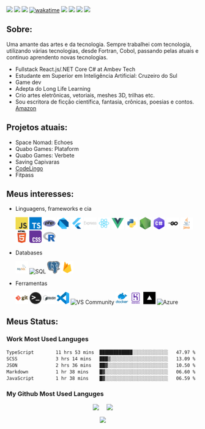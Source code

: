 
[![](https://img.shields.io/badge/Translate-english-blue)](https://github.com/GiuZambot/GiuZambot/blob/main/README-ENG.md)
[![](https://img.shields.io/badge/Personal-Website-pink)](https://www.giuzambot.com/)
![](https://visitor-badge.glitch.me/badge?page_id=GiuZambot.GiuZambot)
[![wakatime](https://wakatime.com/badge/user/f4c47eff-1865-493d-9fdd-58464aed559f.svg)](https://wakatime.com/@f4c47eff-1865-493d-9fdd-58464aed559f)
[![](https://img.shields.io/badge/Links-GiuZambot-blue)](https://giuzambot.bio.link/)
[![](https://img.shields.io/badge/LinkedIn-giuzambot-blue)](https://www.linkedin.com/in/giuzambot)
[![](https://img.shields.io/badge/Twitter-GiuZambot-blue)](https://twitter.com/GiuZambot)
[![](https://img.shields.io/badge/email-contato@giuzambot.com-blue)](mailto:contato@giuzambot.com)

## Sobre:
Uma amante das artes e da tecnologia. Sempre trabalhei com tecnologia, utilizando várias tecnologias, desde Fortran, Cobol, passando pelas atuais e continuo aprendento novas tecnologias.

 * Fullstack React.js/.NET Core C# at Ambev Tech
 * Estudante em Superior em Inteligência Artificial: Cruzeiro do Sul
 * Game dev
 * Adepta do Long Life Learning
 * Crio artes eletrônicas, vetoriais, meshes 3D, trilhas etc.
 * Sou escritora de ficção científica, fantasia, crônicas, poesias e contos.  [Amazon](http://www.amazon.com.br/Giu-Zambot/e/B00H7AHQJO)

## Projetos atuais:
  * Space Nomad: Echoes
  * Quabo Games: Plataform
  * Quabo Games: Verbete
  * Saving Capivaras
  * [CodeLingo](https://www.codelingo.com.br)
  * Fitpass

## Meus interesses:
  * Linguagens, frameworks e cia
    <p float="left">
      <img title="JavaScript" height="32" src="https://raw.githubusercontent.com/github/explore/80688e429a7d4ef2fca1e82350fe8e3517d3494d/topics/javascript/javascript.png">
      <img title="typescript" height="32" src="https://raw.githubusercontent.com/github/explore/80688e429a7d4ef2fca1e82350fe8e3517d3494d/topics/typescript/typescript.png">
      <img title="PHP" height="32" src="https://raw.githubusercontent.com/github/explore/80688e429a7d4ef2fca1e82350fe8e3517d3494d/topics/php/php.png">
      <img title="Dart" height="32" src="https://raw.githubusercontent.com/github/explore/80688e429a7d4ef2fca1e82350fe8e3517d3494d/topics/dart/dart.png">   
      <img title="Flutter" height="32" src="https://raw.githubusercontent.com/github/explore/80688e429a7d4ef2fca1e82350fe8e3517d3494d/topics/flutter/flutter.png"> 
      <img title="Express" height="32" src="https://raw.githubusercontent.com/github/explore/80688e429a7d4ef2fca1e82350fe8e3517d3494d/topics/express/express.png">
      <img title="React" height="32" src="https://raw.githubusercontent.com/github/explore/80688e429a7d4ef2fca1e82350fe8e3517d3494d/topics/react/react.png">
      <img title="Vue" height="32" src="https://raw.githubusercontent.com/github/explore/80688e429a7d4ef2fca1e82350fe8e3517d3494d/topics/vue/vue.png">
      <img title="Python" height="32" src="https://raw.githubusercontent.com/github/explore/80688e429a7d4ef2fca1e82350fe8e3517d3494d/topics/python/python.png">
      <img title="Node.js" height="32" src="https://raw.githubusercontent.com/github/explore/80688e429a7d4ef2fca1e82350fe8e3517d3494d/topics/nodejs/nodejs.png">
      <img title="csharp" height="32" src="https://raw.githubusercontent.com/github/explore/80688e429a7d4ef2fca1e82350fe8e3517d3494d/topics/csharp/csharp.png">
      <img title="Go" height="32" src="https://raw.githubusercontent.com/github/explore/80688e429a7d4ef2fca1e82350fe8e3517d3494d/topics/go/go.png">
      <img title="Java" height="32" src="https://raw.githubusercontent.com/github/explore/80688e429a7d4ef2fca1e82350fe8e3517d3494d/topics/java/java.png">
      <img title="HTML" height="32" src="https://raw.githubusercontent.com/github/explore/80688e429a7d4ef2fca1e82350fe8e3517d3494d/topics/html/html.png">
      <img title="CSS" height="32" src="https://raw.githubusercontent.com/github/explore/80688e429a7d4ef2fca1e82350fe8e3517d3494d/topics/css/css.png">
      <img title="VS Code" height="32" src="https://raw.githubusercontent.com/github/explore/80688e429a7d4ef2fca1e82350fe8e3517d3494d/topics/r/r.png" />
    </p>
  * Databases
    <p float="left">
      <img title="MySQL" height="32" src="https://raw.githubusercontent.com/github/explore/80688e429a7d4ef2fca1e82350fe8e3517d3494d/topics/mysql/mysql.png">
      <img title="SQL" height="32" src="https://github.com/amido/azure-vector-icons/blob/master/renders/sql-database-sql-azure.png">
      <img title="PostgreSQL" height="32" src="https://raw.githubusercontent.com/github/explore/80688e429a7d4ef2fca1e82350fe8e3517d3494d/topics/postgresql/postgresql.png">
      <img title="Firebase" height="32" src="https://raw.githubusercontent.com/github/explore/80688e429a7d4ef2fca1e82350fe8e3517d3494d/topics/firebase/firebase.png">
    </p>
  * Ferramentas
    <p float="left">
      <img title="GIT" height="32" src="https://raw.githubusercontent.com/github/explore/80688e429a7d4ef2fca1e82350fe8e3517d3494d/topics/git/git.png">
      <img title="Terminal" height="32" src="https://raw.githubusercontent.com/github/explore/80688e429a7d4ef2fca1e82350fe8e3517d3494d/topics/terminal/terminal.png">
      <img title="Bash" height="32" src="https://raw.githubusercontent.com/github/explore/80688e429a7d4ef2fca1e82350fe8e3517d3494d/topics/bash/bash.png">
      <img title="VS Code" height="32" src="https://raw.githubusercontent.com/github/explore/80688e429a7d4ef2fca1e82350fe8e3517d3494d/topics/visual-studio-code/visual-studio-code.png" />
      <img title="VS Community" height="32" src="https://github.com/amido/azure-vector-icons/raw/master/renders/visual-studio-online.png" />
      <img title="Docker" height="32" src="https://raw.githubusercontent.com/github/explore/80688e429a7d4ef2fca1e82350fe8e3517d3494d/topics/docker/docker.png">
      <img title="Heroku" height="32" src="https://raw.githubusercontent.com/github/explore/cb661bc288627f05a5ac4187b00495fd8048c9fa/topics/heroku/heroku.png">
      <img title="Vercel" height="32" src="https://raw.githubusercontent.com/github/explore/3c66f1237835e0b877190fbea528d0ebece7bccf/topics/vercel/vercel.png">
      <img title="Azure" height="32" src="https://github.com/amido/azure-vector-icons/raw/master/renders/microsoft-azure.png" />
    </p>

## Meus Status:  

### Work Most Used Languges

<!--START_SECTION:waka-->

```txt
TypeScript        11 hrs 53 mins  ████████████░░░░░░░░░░░░░   47.97 %
SCSS              3 hrs 14 mins   ███▒░░░░░░░░░░░░░░░░░░░░░   13.09 %
JSON              2 hrs 36 mins   ██▓░░░░░░░░░░░░░░░░░░░░░░   10.50 %
Markdown          1 hr 38 mins    █▓░░░░░░░░░░░░░░░░░░░░░░░   06.60 %
JavaScript        1 hr 38 mins    █▓░░░░░░░░░░░░░░░░░░░░░░░   06.59 %
```

<!--END_SECTION:waka-->

### My Github Most Used Languges

<p float="left" align="center">
  <img src="https://github-readme-stats.vercel.app/api/top-langs/?username=giuzambot&theme=radical&layout=compact" height="150px" />
  &nbsp; &nbsp;
  <img src="https://github-readme-stats.vercel.app/api?username=giuzambot&show_icons=true&title_color=f7418a&icon_color=BBB&text_color=BBB&bg_color=141321&include_all_commits=true" height="150px" />
</p>

<p float="left" align="center">
  <img src="https://wakatime.com/share/@GiuZambot/8fb9f87b-24d0-4ea0-a810-5c7434396ea8.svg" height="180px">
</p>
